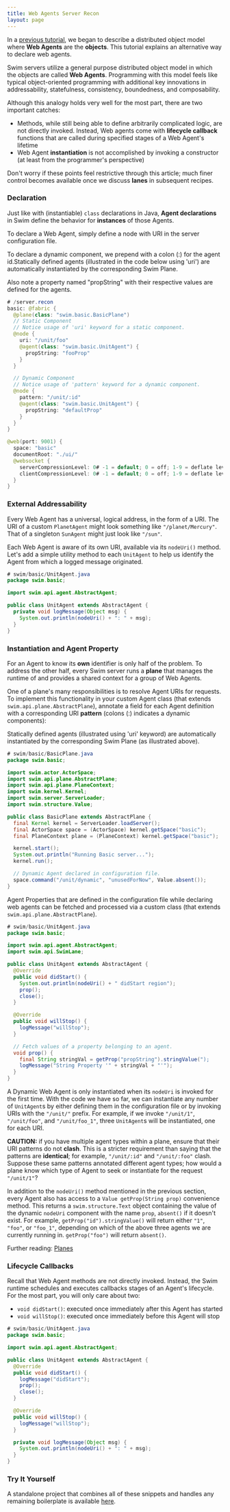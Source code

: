 ```yaml
---
title: Web Agents Server Recon
layout: page
---
```


In a [previous tutorial](/reference/web-agents), we began to describe a distributed object model where **Web Agents** are the **objects**. This tutorial explains an alternative way to declare web agents.

Swim servers utilize a general purpose distributed object model in which the objects are called **Web Agents**. Programming with this model feels like typical object-oriented programming with additional key innovations in addressability, statefulness, consistency, boundedness, and composability.

Although this analogy holds very well for the most part, there are two important catches:

- Methods, while still being able to define arbitrarily complicated logic, are not directly invoked. Instead, Web agents come with **lifecycle callback** functions that are called during specified stages of a Web Agent's lifetime
- Web Agent **instantiation** is not accomplished by invoking a constructor (at least from the programmer's perspective)

Don't worry if these points feel restrictive through this article; much finer control becomes available once we discuss **lanes** in subsequent recipes.

### Declaration

Just like with (instantiable) `class` declarations in Java, **Agent declarations** in Swim define the behavior for **instances** of those Agents.

To declare a Web Agent, simply define a node with URI in the server configuration file.

To declare a dynamic component, we prepend with a colon (:) for the agent id.Statically defined agents (illustrated in the code below using 'uri') are automatically instantiated by the corresponding Swim Plane.

Also note a property named "propString" with their respective values are defined for the agents.

```java
# /server.recon
basic: @fabric {
  @plane(class: "swim.basic.BasicPlane")
  // Static Component
  // Notice usage of 'uri' keyword for a static component.
  @node {
    uri: "/unit/foo"
    @agent(class: "swim.basic.UnitAgent") {
      propString: "fooProp"
    }
  }

  // Dynamic Component
  // Notice usage of 'pattern' keyword for a dynamic component. 
  @node {
    pattern: "/unit/:id"
    @agent(class: "swim.basic.UnitAgent") {
      propString: "defaultProp"
    }
  }
}

@web(port: 9001) {
  space: "basic"
  documentRoot: "./ui/"
  @websocket {
    serverCompressionLevel: 0# -1 = default; 0 = off; 1-9 = deflate level
    clientCompressionLevel: 0# -1 = default; 0 = off; 1-9 = deflate level
  }
}
```

### External Addressability

Every Web Agent has a universal, logical address, in the form of a URI. The URI of a custom `PlanetAgent` might look something like `"/planet/Mercury"`. That of a singleton `SunAgent` might just look like `"/sun"`.

Each Web Agent is aware of its own URI, available via its `nodeUri()` method. Let's add a simple utility method to each `UnitAgent` to help us identify the Agent from which a logged message originated.


```java
# swim/basic/UnitAgent.java
package swim.basic;

import swim.api.agent.AbstractAgent;

public class UnitAgent extends AbstractAgent {
  private void logMessage(Object msg) {
    System.out.println(nodeUri() + ": " + msg);
  }
}
```

<!-- Further reading: <a href="/reference/universal-addressability">Universal Addressability</a>-->

### Instantiation and Agent Property

For an Agent to know its **own** identifier is only half of the problem. To address the other half, every Swim server runs a **plane** that manages the runtime of and provides a shared context for a group of Web Agents.

One of a plane's many responsibilities is to resolve Agent URIs for requests. To implement this functionality in your custom Agent class (that extends `swim.api.plane.AbstractPlane`), annotate a field for each Agent definition with a corresponding URI **pattern** (colons (:) indicates a dynamic components):

Statically defined agents (illustrated using 'uri' keyword) are automatically instantiated by the corresponding Swim Plane (as illustrated above).

```java
# swim/basic/BasicPlane.java
package swim.basic;

import swim.actor.ActorSpace;
import swim.api.plane.AbstractPlane;
import swim.api.plane.PlaneContext;
import swim.kernel.Kernel;
import swim.server.ServerLoader;
import swim.structure.Value;

public class BasicPlane extends AbstractPlane {
  final Kernel kernel = ServerLoader.loadServer();
  final ActorSpace space = (ActorSpace) kernel.getSpace("basic");
  final PlaneContext plane = (PlaneContext) kernel.getSpace("basic");

  kernel.start();
  System.out.println("Running Basic server...");
  kernel.run();

  // Dynamic Agent declared in configuration file.
  space.command("/unit/dynamic", "unusedForNow", Value.absent());
}
```

Agent Properties that are defined in the configuration file while declaring web agents can be fetched and processed via a custom class (that extends `swim.api.plane.AbstractPlane`). 

```java
# swim/basic/UnitAgent.java
package swim.basic;

import swim.api.agent.AbstractAgent;
import swim.api.SwimLane;

public class UnitAgent extends AbstractAgent {
  @Override 
  public void didStart() {
    System.out.println(nodeUri() + " didStart region");
    prop();
    close();
  }

  @Override
  public void willStop() {
    logMessage("willStop");
  }

  // Fetch values of a property belonging to an agent.
  void prop() {
    final String stringVal = getProp("propString").stringValue(");
    logMessage("String Property '" + stringVal + "'");
  }
}
```

A Dynamic Web Agent is only instantiated when its `nodeUri` is invoked for the first time. With the code we have so far, we can instantiate any number of `UnitAgent`s by either defining them in the configuration file or by invoking URIs with the `"/unit/"` prefix. For example, if we invoke `"/unit/1"`, `"/unit/foo"`, and `"/unit/foo_1"`, three `UnitAgent`s will be instantiated, one for each URI.

**CAUTION:** if you have multiple agent types within a plane, ensure that their URI patterns do not **clash**. This is a stricter requirement than saying that the patterns are **identical**; for example, `"/unit/:id"` and `"/unit/:foo"` clash. Suppose these same patterns annotated different agent types; how would a plane know which type of Agent to seek or instantiate for the request `"/unit/1"`?

In addition to the `nodeUri()` method mentioned in the previous section, every Agent also has access to a `Value getProp(String prop)` convenience method. This returns a `swim.structure.Text` object containing the value of the dynamic `nodeUri` component with the name `prop`, `absent()` if it doesn't exist. For example, `getProp("id").stringValue()` will return either `"1"`, `"foo"`, or `"foo_1"`, depending on which of the above three agents we are currently running in. `getProp("foo")` will return `absent()`.

Further reading: [Planes](/reference/planes)

<!---, <a href="/reference/structures">Structures</a>-->

### Lifecycle Callbacks

Recall that Web Agent methods are not directly invoked. Instead, the Swim runtime schedules and executes callbacks stages of an Agent's lifecycle. For the most part, you will only care about two:

- `void didStart()`: executed once immediately after this Agent has started
- `void willStop()`: executed once immediately before this Agent will stop

```java
# swim/basic/UnitAgent.java
package swim.basic;

import swim.api.agent.AbstractAgent;

public class UnitAgent extends AbstractAgent {
  @Override
  public void didStart() {
    logMessage("didStart");
    prop();
    close();
  }

  @Override
  public void willStop() {
    logMessage("willStop");
  }

  private void logMessage(Object msg) {
    System.out.println(nodeUri() + ": " + msg);
  }
}
```

### Try It Yourself

A standalone project that combines all of these snippets and handles any remaining boilerplate is available [here](https://github.com/swimos/cookbook/tree/master/web_agents_server_recon).
